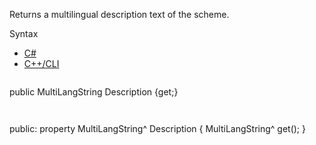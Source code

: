 Returns a multilingual description text of the scheme.

Syntax

* [C#](#i-syntax-CS)
* [C++/CLI](#i-syntax-CPP2005)

```
```
public MultiLangString Description {get;}
```
```

```
```
public:
property MultiLangString^ Description {
   MultiLangString^ get();
}
```
```


